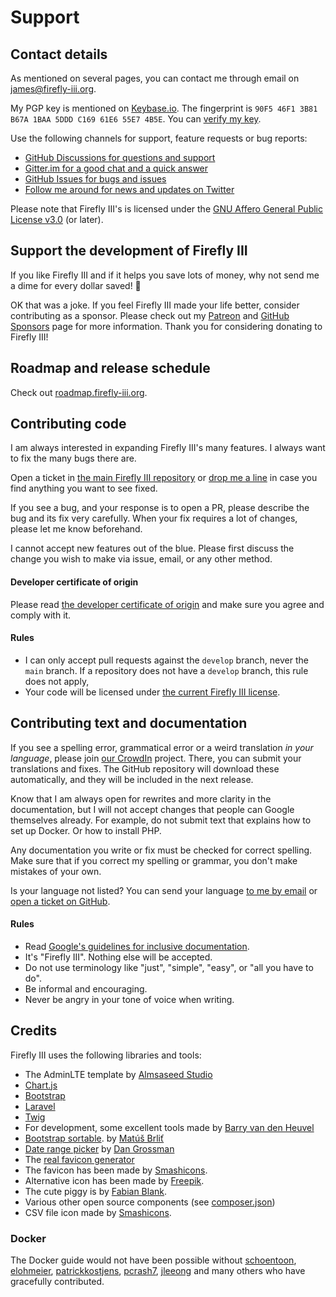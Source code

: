# Support

## Contact details

As mentioned on several pages, you can contact me through email on [james@firefly-iii.org](mailto:james@firefly-iii.org).

My PGP key is mentioned on [Keybase.io](https://keybase.io/jc5). The fingerprint is `90F5 46F1 3B81 B67A 1BAA 5DDD C169 61E6 55E7 4B5E`. You can [verify my key](https://gist.github.com/JC5/e5810692bea4513bd80381f57b2ed03a).

Use the following channels for support, feature requests or bug reports:

- [GitHub Discussions for questions and support](https://github.com/firefly-iii/firefly-iii/discussions/)
- [Gitter.im for a good chat and a quick answer](https://gitter.im/firefly-iii/firefly-iii)
- [GitHub Issues for bugs and issues](https://github.com/firefly-iii/firefly-iii/issues)
- [Follow me around for news and updates on Twitter](https://twitter.com/Firefly_iii)

Please note that Firefly III's is licensed under the [GNU Affero General Public License v3.0](https://github.com/firefly-iii/firefly-iii/blob/main/LICENSE) (or later).

## Support the development of Firefly III

If you like Firefly III and if it helps you save lots of money, why not send me a dime for every dollar saved! :tada:

OK that was a joke. If you feel Firefly III made your life better, consider contributing as a sponsor. Please check out my [Patreon](https://www.patreon.com/jc5) and [GitHub Sponsors](https://github.com/sponsors/JC5) page for more information. Thank you for considering donating to Firefly III!

## Roadmap and release schedule

Check out [roadmap.firefly-iii.org](https://roadmap.firefly-iii.org/).

## Contributing code

I am always interested in expanding Firefly III's many features. I always want to fix the many bugs there are.

Open a ticket in [the main Firefly III repository](https://github.com/firefly-iii/firefly-iii/) or [drop me a line](mailto:james@firefly-iii.org) in case you find anything you want to see fixed.

If you see a bug, and your response is to open a PR, please describe the bug and its fix very carefully. When your fix requires a lot of changes, please let me know beforehand.

I cannot accept new features out of the blue. Please first discuss the change you wish to make via issue, email, or any other method.

#### Developer certificate of origin

Please read [the developer certificate of origin](https://developercertificate.org/) and make sure you agree and comply with it.

#### Rules

- I can only accept pull requests against the `develop` branch, never the `main` branch. If a repository does not have a `develop` branch, this rule does not apply,
- Your code will be licensed under [the current Firefly III license](https://github.com/firefly-iii/firefly-iii/blob/main/LICENSE).

## Contributing text and documentation

If you see a spelling error, grammatical error or a weird translation *in your language*, please join [our CrowdIn](https://crowdin.com/project/firefly-iii) project. There, you can submit your translations and fixes. The GitHub repository will download these automatically, and they will be included in the next release.

Know that I am always open for rewrites and more clarity in the documentation, but I will not accept changes that people can Google themselves already. For example, do not submit text that explains how to set up Docker. Or how to install PHP.

Any documentation you write or fix must be checked for correct spelling. Make sure that if you correct my spelling or grammar, you don't make mistakes of your own.

Is your language not listed? You can send your language [to me by email](mailto:james@firefly-iii.org) or [open a ticket on GitHub](https://github.com/firefly-iii/firefly-iii/issues).

#### Rules

- Read [Google's guidelines for inclusive documentation](https://developers.google.com/style/inclusive-documentation).
- It's "Firefly III". Nothing else will be accepted.
- Do not use terminology like "just", "simple", "easy", or "all you have to do".
- Be informal and encouraging.
- Never be angry in your tone of voice when writing.

## Credits

Firefly III uses the following libraries and tools:

* The AdminLTE template by [Almsaseed Studio](https://almsaeedstudio.com/)
* [Chart.js](http://www.chartjs.org/)
* [Bootstrap](http://getbootstrap.com/)
* [Laravel](http://laravel.com/)
* [Twig](http://twig.sensiolabs.org/)
* For development, some excellent tools made by [Barry van den Heuvel](https://github.com/barryvdh)
* [Bootstrap sortable](https://github.com/drvic10k/bootstrap-sortable). by [Matúš Brliť](https://github.com/drvic10k)
* [Date range picker](https://github.com/dangrossman/bootstrap-daterangepicker/) by [Dan Grossman](https://github.com/dangrossman)
* The [real favicon generator](http://realfavicongenerator.net/)
* The favicon has been made by [Smashicons](https://www.flaticon.com/authors/smashicons).
* Alternative icon has been made by [Freepik](http://www.freepik.com).
* The cute piggy is by [Fabian Blank](https://unsplash.com/collections/388522/money-revenue).
* Various other open source components (see [composer.json](https://github.com/firefly-iii/firefly-iii/blob/main/composer.json))
* CSV file icon made by [Smashicons](https://www.flaticon.com/authors/smashicons).

### Docker

The Docker guide would not have been possible without [schoentoon](https://github.com/schoentoon), [elohmeier](https://github.com/elohmeier), [patrickkostjens](https://github.com/patrickkostjens), [pcrash7](https://github.com/crash7), [jleeong](https://github.com/jleeong) and many others who have gracefully contributed.
